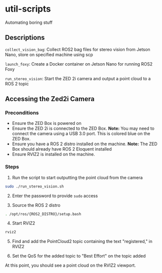 # util-scripts
Automating boring stuff

## Descriptions
`collect_vision_bag`: Collect ROS2 bag files for stereo vision from Jetson Nano, store on specified machine using scp

`launch_foxy`: Create a Docker container on Jetson Nano for running ROS2 Foxy

`run_stereo_vision`: Start the ZED 2i camera and output a point cloud to a ROS 2 topic 

## Accessing the Zed2i Camera

### Preconditions
* Ensure the ZED Box is powered on
* Ensure the ZED 2i is connected to the ZED Box. **Note:** You may need to connect the camera using a USB 3.0 port. This is colored blue on the ZED Box.
* Ensure you have a ROS 2 distro installed on the machine. **Note:** The ZED Box should already have ROS 2 Eloquent installed
* Ensure RVIZ2 is installed on the machine.

### Steps

1. Run the script to start outputting the point cloud from the camera
```bash
sudo ./run_stereo_vision.sh
```
2. Enter the password to provide `sudo` access

3. Source the ROS 2 distro

```bash
. /opt/ros/{ROS2_DISTRO}/setup.bash
```

4. Start RVIZ2

```bash
rviz2
```

5. Find and add the PointCloud2 topic containing the text "registered," in RVIZ2

6. Set the QoS for the added topic to "Best Effort" on the topic added

At this point, you should see a point cloud on the RVIZ2 viewport.
